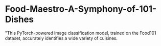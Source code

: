 # Food-Maestro-A-Symphony-of-101-Dishes
"This PyTorch-powered image classification model, trained on the Food101 dataset, accurately identifies a wide variety of cuisines.
